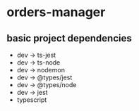 # orders-manager

## basic project dependencies
- dev -> ts-jest
- dev -> ts-node
- dev -> nodemon
- dev -> @types/jest
- dev -> @types/node
- dev -> jest
- typescript